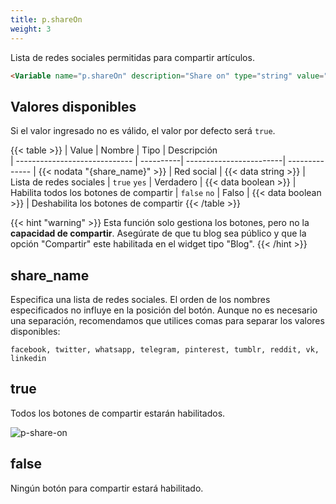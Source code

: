 ```yaml
---
title: p.shareOn
weight: 3
---
```


Lista de redes sociales permitidas para compartir artículos.

```html
<Variable name="p.shareOn" description="Share on" type="string" value="true"/>
```

## Valores disponibles

Si el valor ingresado no es válido, el valor por defecto será `true`.

{{< table >}}
| Value                         | Nombre    | Tipo                    | Descripción   
| ----------------------------- | ----------| ------------------------| --------------
| {{< nodata "{share_name}" >}}   | Red social | {{< data string >}}     | Lista de redes sociales
| `true` `yes`   | Verdadero | {{< data boolean >}}    | Habilita todos los botones de compartir
| `false` `no`   | Falso     | {{< data boolean >}}    | Deshabilita los botones de compartir
{{< /table >}}

{{< hint "warning" >}}
Esta función solo gestiona los botones, pero no la **capacidad de compartir**. Asegúrate de que tu blog sea público y que la opción "Compartir" este habilitada en el widget tipo "Blog".
{{< /hint >}}

## share_name

Especifica una lista de redes sociales. El orden de los nombres especificados no influye en la posición del botón. Aunque no es necesario una separación, recomendamos que utilices comas para separar los valores disponibles:

```text
facebook, twitter, whatsapp, telegram, pinterest, tumblr, reddit, vk, linkedin
```

## true

Todos los botones de compartir estarán habilitados.

![p-share-on](/images/variables/post/p-share-on.png)

## false

Ningún botón para compartir estará habilitado.

